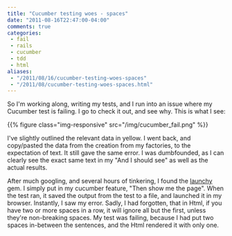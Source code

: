 ```yaml
---
title: "Cucumber testing woes - spaces"
date: "2011-08-16T22:47:00-04:00"
comments: true
categories:
 - fail
 - rails
 - cucumber
 - tdd
 - html
aliases:
 - "/2011/08/16/cucumber-testing-woes-spaces"
 - "/2011/08/cucumber-testing-woes-spaces.html"
---
```


So I'm working along, writing my tests, and I run into an issue where my Cucumber test is failing. I go to check it out, and see why. This is what I see:

{{% figure class="img-responsive" src="/img/cucumber_fail.png" %}}

<!-- more -->

I've slightly outlined the relevant data in yellow. I went back, and copy/pasted the data from the creation from my factories, to the expectation of text. It still gave the same error. I was dumbfounded, as I can clearly see the exact same text in my "And I should see" as well as the actual results.

After much googling, and several hours of tinkering, I found the [launchy](http://rubygems.org/gems/launchy) gem. I simply put in my cucumber feature, "Then show me the page". When the test ran, it saved the output from the test to a file, and launched it in my browser. Instantly, I saw my error. Sadly, I had forgotten, that in Html, if you have two or more spaces in a row, it will ignore all but the first, unless they're non-breaking spaces. My test was failing, because I had put two spaces in-between the sentences, and the Html rendered it with only one.
